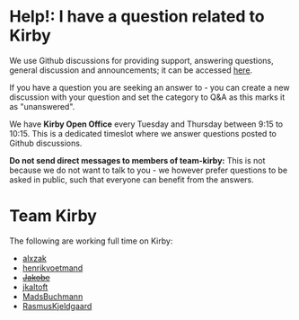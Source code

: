 <!-- Added as a seperate file such that it is highlighted for new contributors: 
https://docs.github.com/en/communities/setting-up-your-project-for-healthy-contributions/adding-support-resources-to-your-project
-->
# Help!: I have a question related to Kirby

We use Github discussions for providing support, answering questions, general discussion and announcements; it can be accessed [here](https://github.com/kirbydesign/designsystem/discussions).

If you have a question you are seeking an answer to - you can create a new discussion with your question and set the category to Q&A as this marks it as "unanswered".

We have **Kirby Open Office** every Tuesday and Thursday between 9:15 to 10:15. This is a dedicated timeslot where we answer questions posted to Github discussions. 

**Do not send direct messages to members of team-kirby:** This is not because we do not want to talk to you - we however prefer questions to be asked in public, such that everyone can benefit from the answers. 

# Team Kirby 
The following are working full time on Kirby:
* [alxzak](https://github.com/alxzak)
* [henrikvoetmand](https://github.com/henrikvoetmand)
* ~~[Jakobe](https://github.com/jakobe)~~
* [jkaltoft](https://github.com/jkaltoft)
* [MadsBuchmann](https://github.com/MadsBuchmann)
* [RasmusKjeldgaard](https://github.com/RasmusKjeldgaard)
